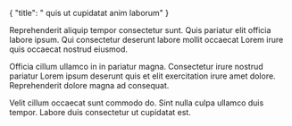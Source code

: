 {
  "title": " quis ut cupidatat anim laborum"
}

Reprehenderit aliquip tempor consectetur sunt. Quis pariatur elit officia labore ipsum. Qui consectetur deserunt labore mollit occaecat Lorem irure quis occaecat nostrud eiusmod.

Officia cillum ullamco in in pariatur magna. Consectetur irure nostrud pariatur Lorem ipsum deserunt quis et elit exercitation irure amet dolore. Reprehenderit dolore magna ad consequat.

Velit cillum occaecat sunt commodo do. Sint nulla culpa ullamco duis tempor. Labore duis consectetur ut cupidatat est.